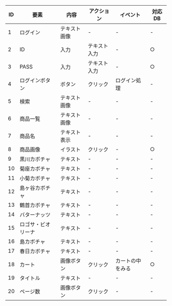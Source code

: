 |ID|要素|内容|アクション|イベント|対応DB|
|----|----|----|----|----|----|
|1|ログイン|テキスト画像|-|-|-|
|2|ID|入力|テキスト入力|-|○|
|3|PASS|入力|テキスト入力|-|○|
|4|ログインボタン|ボタン|クリック|ログイン処理|-|
|5|検索|テキスト画像|-|-|-|
|6|商品一覧|テキスト画像|-|-|-|
|7|商品名|テキスト表示|-|-|-|
|8|商品画像|イラスト|クリック|-|○|
|9|黒川カボチャ|テキスト|-|-|-|
|10|菊座カボチャ|テキスト|-|-|-|
|11|小菊カボチャ|テキスト|-|-|-|
|12|島ヶ谷カボチャ|テキスト|-|-|-|
|13|鶴首カボチャ|テキスト|-|-|-|
|14|バターナッツ|テキスト|-|-|-|
|15|ロゴサ・ビオリーナ|テキスト|-|-|-|
|16|島カボチャ|テキスト|-|-|-|
|17|春日カボチャ|テキスト|-|-|-|
|18|カート|画像ボタン|クリック|カートの中をみる|○|
|19|タイトル|テキスト|-|-|-|
|20|ページ数|画像ボタン|クリック|-|-|-|
